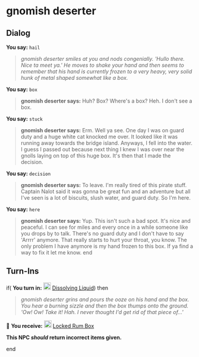 # gnomish deserter
## Dialog

**You say:** `hail`



>*gnomish deserter smiles at you and nods congenially.  'Hullo there.  Nice ta meet ya.' He moves to shake your hand and then seems to remember that his hand is currently frozen to a very heavy, very solid hunk of metal shaped somewhat like a box.*

**You say:** `box`



>**gnomish deserter says:** Huh?  Box?  Where's a box?  Heh.  I don't see a box.

**You say:** `stuck`



>**gnomish deserter says:** Erm.  Well ya see.  One day I was on guard duty and a huge white cat knocked me over.  It looked like it was running away towards the bridge island.  Anyways, I fell into the water.  I guess I passed out because next thing I knew I was over near the gnolls laying on top of this huge box.  It's then that I made the decision.

**You say:** `decision`



>**gnomish deserter says:** To leave.  I'm really tired of this pirate stuff.  Captain Nalot said it was gonna be great fun and an adventure but all I've seen is a lot of biscuits, slush water, and guard duty.  So I'm here.

**You say:** `here`



>**gnomish deserter says:** Yup.  This isn't such a bad spot.  It's nice and peaceful.  I can see for miles and every once in a while someone like you drops by to talk.  There's no guard duty and I don't have to say 'Arrrr' anymore.  That really starts to hurt your throat, you know.  The only problem I have anymore is my hand frozen to this box.  If ya find a way to fix it let me know.
end

## Turn-Ins





if( **You turn in:** <img style="background:url(/static/icons/blank_slot.gif);width:20px;height:20px;" src="/static/icons/item_699.png" alt="" /> <a
                                href="/item/30061" data-url="30061" class="tooltip-link link">Dissolving Liquid</a>) then 


>*gnomish deserter grins and pours the ooze on his hand and the box.  You hear a burning sizzle and then the box thumps onto the ground.  'Ow! Ow! Take it!  Hah.  I never thought I'd get rid of that piece of...'*


 &#127873; **You receive:**  <img style="background:url(/static/icons/blank_slot.gif);width:20px;height:20px;" src="/static/icons/item_836.png" alt="" /> <a
                                href="/item/30039" data-url="30039" class="tooltip-link link">Locked Rum Box</a> 

 

**This NPC *should* return incorrect items given.**

end